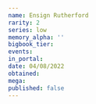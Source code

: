 ```yaml
---
name: Ensign Rutherford
rarity: 2
series: low
memory_alpha: ''
bigbook_tier:
events:
in_portal:
date: 04/08/2022
obtained:
mega:
published: false
---
```

